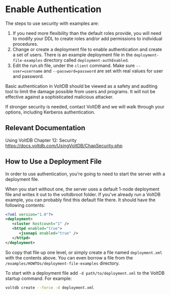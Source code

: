 # Enable Authentication

The steps to use security with examples are:

1. If you need more flexibility than the default roles provide, you will need to modify your DDL to create roles and/or add permissions to individual procedures.
2. Change or create a deployment file to enable authentication and create a set of users. There is an example deployment file in the `deployment-file-examples` directory called `deployment-authEnabled`.
3. Edit the run.sh file, under the `client` command. Make sure `--user=username` and `--password=password` are set with real values for user and password.

Basic authentication in VoltDB should be viewed as a safety and auditing tool to limit the damage possible from users and programs. It will not be effective against a sophisticated malicious attacker.

If stronger security is needed, contact VoltDB and we will walk through your options, including Kerberos authentication.

Relevant Documentation
-----------------------------------------

Using VoltDB Chapter 12: Security
https://docs.voltdb.com/UsingVoltDB/ChapSecurity.php

How to Use a Deployment File
-----------------------------------------

In order to use authentication, you're going to need to start the server with a deployment file. 

When you start without one, the server uses a default 1-node deployment file and writes it out to the voltdbroot folder. If you've already run a VoltDB example, you can probably find this default file there. It should have the following contents:

```xml
<?xml version="1.0"?>
<deployment>
   <cluster hostcount="1" />
   <httpd enabled="true">
      <jsonapi enabled="true" />
   </httpd>
</deployment>
```

So copy that file up one level, or simply create a file named `deployment.xml` with the contents above. You can even borrow a file from the `/examples/HOWTOs/deployment-file-examples` directory.

To start with a deployment file add `-d path/to/deployment.xml` to the VoltDB startup command. For example:

```bash
voltdb create --force -d deployment.xml
```
